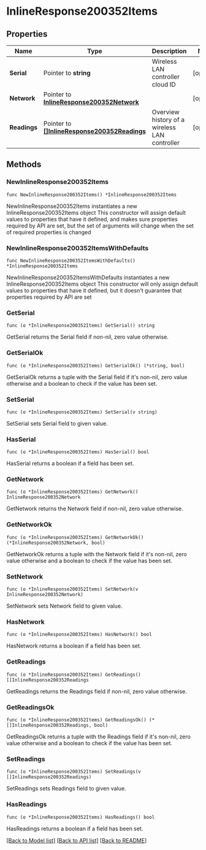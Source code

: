 # InlineResponse200352Items

## Properties

Name | Type | Description | Notes
------------ | ------------- | ------------- | -------------
**Serial** | Pointer to **string** | Wireless LAN controller cloud ID | [optional] 
**Network** | Pointer to [**InlineResponse200352Network**](InlineResponse200352Network.md) |  | [optional] 
**Readings** | Pointer to [**[]InlineResponse200352Readings**](InlineResponse200352Readings.md) | Overview history of a wireless LAN controller | [optional] 

## Methods

### NewInlineResponse200352Items

`func NewInlineResponse200352Items() *InlineResponse200352Items`

NewInlineResponse200352Items instantiates a new InlineResponse200352Items object
This constructor will assign default values to properties that have it defined,
and makes sure properties required by API are set, but the set of arguments
will change when the set of required properties is changed

### NewInlineResponse200352ItemsWithDefaults

`func NewInlineResponse200352ItemsWithDefaults() *InlineResponse200352Items`

NewInlineResponse200352ItemsWithDefaults instantiates a new InlineResponse200352Items object
This constructor will only assign default values to properties that have it defined,
but it doesn't guarantee that properties required by API are set

### GetSerial

`func (o *InlineResponse200352Items) GetSerial() string`

GetSerial returns the Serial field if non-nil, zero value otherwise.

### GetSerialOk

`func (o *InlineResponse200352Items) GetSerialOk() (*string, bool)`

GetSerialOk returns a tuple with the Serial field if it's non-nil, zero value otherwise
and a boolean to check if the value has been set.

### SetSerial

`func (o *InlineResponse200352Items) SetSerial(v string)`

SetSerial sets Serial field to given value.

### HasSerial

`func (o *InlineResponse200352Items) HasSerial() bool`

HasSerial returns a boolean if a field has been set.

### GetNetwork

`func (o *InlineResponse200352Items) GetNetwork() InlineResponse200352Network`

GetNetwork returns the Network field if non-nil, zero value otherwise.

### GetNetworkOk

`func (o *InlineResponse200352Items) GetNetworkOk() (*InlineResponse200352Network, bool)`

GetNetworkOk returns a tuple with the Network field if it's non-nil, zero value otherwise
and a boolean to check if the value has been set.

### SetNetwork

`func (o *InlineResponse200352Items) SetNetwork(v InlineResponse200352Network)`

SetNetwork sets Network field to given value.

### HasNetwork

`func (o *InlineResponse200352Items) HasNetwork() bool`

HasNetwork returns a boolean if a field has been set.

### GetReadings

`func (o *InlineResponse200352Items) GetReadings() []InlineResponse200352Readings`

GetReadings returns the Readings field if non-nil, zero value otherwise.

### GetReadingsOk

`func (o *InlineResponse200352Items) GetReadingsOk() (*[]InlineResponse200352Readings, bool)`

GetReadingsOk returns a tuple with the Readings field if it's non-nil, zero value otherwise
and a boolean to check if the value has been set.

### SetReadings

`func (o *InlineResponse200352Items) SetReadings(v []InlineResponse200352Readings)`

SetReadings sets Readings field to given value.

### HasReadings

`func (o *InlineResponse200352Items) HasReadings() bool`

HasReadings returns a boolean if a field has been set.


[[Back to Model list]](../README.md#documentation-for-models) [[Back to API list]](../README.md#documentation-for-api-endpoints) [[Back to README]](../README.md)



